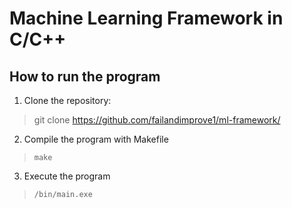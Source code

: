 # Machine Learning Framework in C/C++
## How to run the program
1. Clone the repository:
> git clone https://github.com/failandimprove1/ml-framework/
2. Compile the program with Makefile
> ```make```
3. Execute the program
> ```/bin/main.exe ```